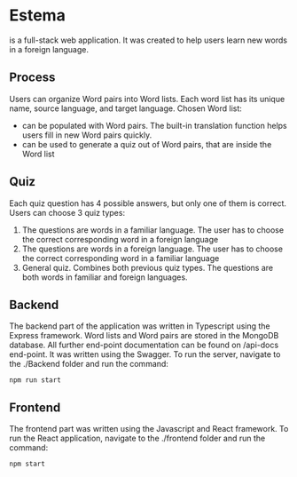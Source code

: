 # Estema
is a full-stack web application. It was created to help users learn new words in a foreign language. 
## Process
Users can organize Word pairs into Word lists. Each word list has its unique name, source language, and target language. 
Chosen Word list:
- can be populated with Word pairs. The built-in translation function helps users fill in new Word pairs quickly.
- can be used to generate a quiz out of Word pairs, that are inside the Word list
## Quiz
Each quiz question has 4 possible answers, but only one of them is correct.
Users can choose 3 quiz types:
1. The questions are words in a familiar language. The user has to choose the correct corresponding word in a foreign language
2. The questions are words in a foreign language. The user has to choose the correct corresponding word in a familiar language
3. General quiz. Combines both previous quiz types. The questions are both words in familiar and foreign languages.
## Backend
The backend part of the application was written in Typescript using the Express framework. Word lists and Word pairs are stored in the MongoDB database.
All further end-point documentation can be found on /api-docs end-point. It was written using the Swagger.
To run the server, navigate to the ./Backend folder and run the command: 
```
npm run start
```
## Frontend
The frontend part was written using the Javascript and React framework. 
To run the React application, navigate to the ./frontend folder and run the command:
```
npm start
```
